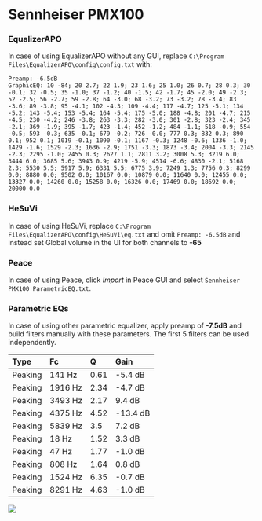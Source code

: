 # Sennheiser PMX100

### EqualizerAPO
In case of using EqualizerAPO without any GUI, replace `C:\Program Files\EqualizerAPO\config\config.txt`
with:
```
Preamp: -6.5dB
GraphicEQ: 10 -84; 20 2.7; 22 1.9; 23 1.6; 25 1.0; 26 0.7; 28 0.3; 30 -0.1; 32 -0.5; 35 -1.0; 37 -1.2; 40 -1.5; 42 -1.7; 45 -2.0; 49 -2.3; 52 -2.5; 56 -2.7; 59 -2.8; 64 -3.0; 68 -3.2; 73 -3.2; 78 -3.4; 83 -3.6; 89 -3.8; 95 -4.1; 102 -4.3; 109 -4.4; 117 -4.7; 125 -5.1; 134 -5.2; 143 -5.4; 153 -5.4; 164 -5.4; 175 -5.0; 188 -4.8; 201 -4.7; 215 -4.5; 230 -4.2; 246 -3.8; 263 -3.3; 282 -3.0; 301 -2.8; 323 -2.4; 345 -2.1; 369 -1.9; 395 -1.7; 423 -1.4; 452 -1.2; 484 -1.1; 518 -0.9; 554 -0.5; 593 -0.3; 635 -0.1; 679 -0.2; 726 -0.0; 777 0.3; 832 0.3; 890 0.1; 952 0.1; 1019 -0.1; 1090 -0.1; 1167 -0.3; 1248 -0.6; 1336 -1.0; 1429 -1.6; 1529 -2.3; 1636 -2.9; 1751 -3.3; 1873 -3.4; 2004 -3.3; 2145 -2.3; 2295 -1.0; 2455 0.3; 2627 1.1; 2811 3.2; 3008 5.3; 3219 6.0; 3444 6.0; 3685 5.6; 3943 0.9; 4219 -5.9; 4514 -6.6; 4830 -2.1; 5168 2.3; 5530 5.5; 5917 5.9; 6331 5.5; 6775 3.9; 7249 1.3; 7756 0.3; 8299 0.0; 8880 0.0; 9502 0.0; 10167 0.0; 10879 0.0; 11640 0.0; 12455 0.0; 13327 0.0; 14260 0.0; 15258 0.0; 16326 0.0; 17469 0.0; 18692 0.0; 20000 0.0
```

### HeSuVi
In case of using HeSuVi, replace `C:\Program Files\EqualizerAPO\config\HeSuVi\eq.txt` and omit `Preamp:
-6.5dB` and instead set Global volume in the UI for both channels to **-65**

### Peace
In case of using Peace, click *Import* in Peace GUI and select `Sennheiser PMX100 ParametricEQ.txt`.

### Parametric EQs
In case of using other parametric equalizer, apply preamp of **-7.5dB** and build filters manually with
these parameters. The first 5 filters can be used independently.

| Type    | Fc      |    Q | Gain     |
|:--------|:--------|:-----|:---------|
| Peaking | 141 Hz  | 0.61 | -5.4 dB  |
| Peaking | 1916 Hz | 2.34 | -4.7 dB  |
| Peaking | 3493 Hz | 2.17 | 9.4 dB   |
| Peaking | 4375 Hz | 4.52 | -13.4 dB |
| Peaking | 5839 Hz | 3.5  | 7.2 dB   |
| Peaking | 18 Hz   | 1.52 | 3.3 dB   |
| Peaking | 47 Hz   | 1.77 | -1.0 dB  |
| Peaking | 808 Hz  | 1.64 | 0.8 dB   |
| Peaking | 1524 Hz | 6.35 | -0.7 dB  |
| Peaking | 8291 Hz | 4.63 | -1.0 dB  |

![](https://raw.githubusercontent.com/jaakkopasanen/AutoEq/master/results/headphonecom/sbaf-serious/Sennheiser%20PMX100/Sennheiser%20PMX100.png)